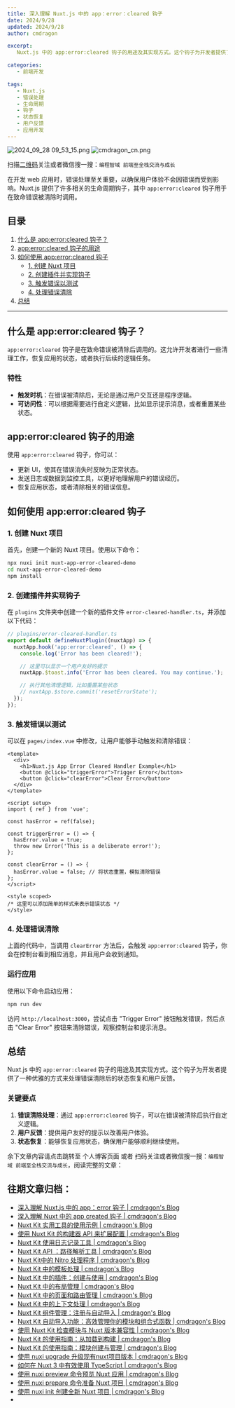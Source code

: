 ```yaml
---
title: 深入理解 Nuxt.js 中的 app：error：cleared 钩子
date: 2024/9/28
updated: 2024/9/28
author: cmdragon

excerpt:
   Nuxt.js 中的 app:error:cleared 钩子的用途及其实现方式。这个钩子为开发者提供了一种优雅的方式来处理错误清除后的状态恢复和用户反馈。

categories:
   - 前端开发

tags:
   - Nuxt.js
   - 错误处理
   - 生命周期
   - 钩子
   - 状态恢复
   - 用户反馈
   - 应用开发
---
```


<img src="https://static.cmdragon.cn/blog/images/2024_09_28 09_53_15.png@blog" title="2024_09_28 09_53_15.png" alt="2024_09_28 09_53_15.png"/>

<img src="https://static.cmdragon.cn/blog/images/cmdragon_cn.png" title="cmdragon_cn.png" alt="cmdragon_cn.png"/>


扫描[二维码](https://static.cmdragon.cn/blog/images/cmdragon_cn.png)关注或者微信搜一搜：`编程智域 前端至全栈交流与成长`



在开发 web 应用时，错误处理至关重要，以确保用户体验不会因错误而受到影响。Nuxt.js 提供了许多相关的生命周期钩子，其中 `app:error:cleared` 钩子用于在致命错误被清除时调用。

## 目录

1. [什么是 app:error:cleared 钩子？](#什么是-apperrorcleared-钩子)
2. [app:error:cleared 钩子的用途](#apperrorcleared-钩子的用途)
3. [如何使用 app:error:cleared 钩子](#如何使用-apperrorcleared-钩子)
   - [1. 创建 Nuxt 项目](#1-创建-nuxt-项目)
   - [2. 创建插件并实现钩子](#2-创建插件并实现钩子)
   - [3. 触发错误以测试](#3-触发错误以测试)
   - [4. 处理错误清除](#4-处理错误清除)
4. [总结](#总结)

---

## 什么是 app:error:cleared 钩子？

`app:error:cleared` 钩子是在致命错误被清除后调用的。这允许开发者进行一些清理工作，恢复应用的状态，或者执行后续的逻辑任务。

### 特性

- **触发时机**：在错误被清除后，无论是通过用户交互还是程序逻辑。
- **可访问性**：可以根据需要进行自定义逻辑，比如显示提示消息，或者重置某些状态。

## app:error:cleared 钩子的用途

使用 `app:error:cleared` 钩子，你可以：

- 更新 UI，使其在错误消失时反映为正常状态。
- 发送日志或数据到监控工具，以更好地理解用户的错误经历。
- 恢复应用状态，或者清除相关的错误信息。

## 如何使用 app:error:cleared 钩子

### 1. 创建 Nuxt 项目

首先，创建一个新的 Nuxt 项目。使用以下命令：

```bash
npx nuxi init nuxt-app-error-cleared-demo
cd nuxt-app-error-cleared-demo
npm install
```

### 2. 创建插件并实现钩子

在 `plugins` 文件夹中创建一个新的插件文件 `error-cleared-handler.ts`，并添加以下代码：

```javascript
// plugins/error-cleared-handler.ts
export default defineNuxtPlugin((nuxtApp) => {
  nuxtApp.hook('app:error:cleared', () => {
    console.log('Error has been cleared!');

    // 这里可以显示一个用户友好的提示
    nuxtApp.$toast.info('Error has been cleared. You may continue.');    

    // 执行其他清理逻辑，比如重置某些状态
    // nuxtApp.$store.commit('resetErrorState');
  });
});
```

### 3. 触发错误以测试

可以在 `pages/index.vue` 中修改，让用户能够手动触发和清除错误：

```vue
<template>
  <div>
    <h1>Nuxt.js App Error Cleared Handler Example</h1>
    <button @click="triggerError">Trigger Error</button>
    <button @click="clearError">Clear Error</button>
  </div>
</template>

<script setup>
import { ref } from 'vue';

const hasError = ref(false);

const triggerError = () => {
  hasError.value = true;
  throw new Error('This is a deliberate error!');
};

const clearError = () => {
  hasError.value = false; // 将状态重置，模拟清除错误
};
</script>

<style scoped>
/* 这里可以添加简单的样式来表示错误状态 */
</style>
```

### 4. 处理错误清除

上面的代码中，当调用 `clearError` 方法后，会触发 `app:error:cleared` 钩子，你会在控制台看到相应消息，并且用户会收到通知。

### 运行应用

使用以下命令启动应用：

```bash
npm run dev
```

访问 `http://localhost:3000`，尝试点击 "Trigger Error" 按钮触发错误，然后点击 "Clear Error" 按钮来清除错误，观察控制台和提示消息。

## 总结

Nuxt.js 中的 `app:error:cleared` 钩子的用途及其实现方式。这个钩子为开发者提供了一种优雅的方式来处理错误清除后的状态恢复和用户反馈。

### 关键要点

1. **错误清除处理**：通过 `app:error:cleared` 钩子，可以在错误被清除后执行自定义逻辑。
2. **用户反馈**：提供用户友好的提示以改善用户体验。
3. **状态恢复**：能够恢复应用状态，确保用户能够顺利继续使用。


余下文章内容请点击跳转至 个人博客页面 或者 扫码关注或者微信搜一搜：`编程智域 前端至全栈交流与成长`，阅读完整的文章：

## 往期文章归档：

- [深入理解 Nuxt.js 中的 app：error 钩子 | cmdragon's Blog](https://blog.cmdragon.cn/posts/cb83a085e7a4/)
- [深入理解 Nuxt 中的 app created 钩子 | cmdragon's Blog](https://blog.cmdragon.cn/posts/188ad06ef45a/)
- [Nuxt Kit 实用工具的使用示例 | cmdragon's Blog](https://blog.cmdragon.cn/posts/a66da411afd2/)
- [使用 Nuxt Kit 的构建器 API 来扩展配置 | cmdragon's Blog](https://blog.cmdragon.cn/posts/f6e87c3cf111/)
- [Nuxt Kit 使用日志记录工具 | cmdragon's Blog](https://blog.cmdragon.cn/posts/37ad5a680e7d/)
- [Nuxt Kit API ：路径解析工具 | cmdragon's Blog](https://blog.cmdragon.cn/posts/441492dbf6ae/)
- [Nuxt Kit中的 Nitro 处理程序 | cmdragon's Blog](https://blog.cmdragon.cn/posts/2bd1fe409aca/)
- [Nuxt Kit 中的模板处理 | cmdragon's Blog](https://blog.cmdragon.cn/posts/4cf144d7b562/)
- [Nuxt Kit 中的插件：创建与使用 | cmdragon's Blog](https://blog.cmdragon.cn/posts/080baafc9cf0/)
- [Nuxt Kit 中的布局管理 | cmdragon's Blog](https://blog.cmdragon.cn/posts/1c99e3fc4fb0/)
- [Nuxt Kit 中的页面和路由管理 | cmdragon's Blog](https://blog.cmdragon.cn/posts/85c68e006ffc/)
- [Nuxt Kit 中的上下文处理 | cmdragon's Blog](https://blog.cmdragon.cn/posts/83b074b7a330/)
- [Nuxt Kit 组件管理：注册与自动导入 | cmdragon's Blog](https://blog.cmdragon.cn/posts/1097e357ea9a/)
- [Nuxt Kit 自动导入功能：高效管理你的模块和组合式函数 | cmdragon's Blog](https://blog.cmdragon.cn/posts/54548c5422db/)
- [使用 Nuxt Kit 检查模块与 Nuxt 版本兼容性 | cmdragon's Blog](https://blog.cmdragon.cn/posts/7739f2e3f502/)
- [Nuxt Kit 的使用指南：从加载到构建 | cmdragon's Blog](https://blog.cmdragon.cn/posts/89214487bbdc/)
- [Nuxt Kit 的使用指南：模块创建与管理 | cmdragon's Blog](https://blog.cmdragon.cn/posts/4dc052ff586b/)
- [使用 nuxi upgrade 升级现有nuxt项目版本 | cmdragon's Blog](https://blog.cmdragon.cn/posts/07ce67a781de/)
- [如何在 Nuxt 3 中有效使用 TypeScript | cmdragon's Blog](https://blog.cmdragon.cn/posts/cd079a58ef40/)
- [使用 nuxi preview 命令预览 Nuxt 应用 | cmdragon's Blog](https://blog.cmdragon.cn/posts/7f243ae60d60/)
- [使用 nuxi prepare 命令准备 Nuxt 项目 | cmdragon's Blog](https://blog.cmdragon.cn/posts/1df59c03194c/)
- [使用 nuxi init 创建全新 Nuxt 项目 | cmdragon's Blog](https://blog.cmdragon.cn/posts/25142fd0f7a7/)
-


